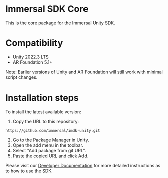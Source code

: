# Immersal SDK Core 
This is the core package for the Immersal Unity SDK.

# Compatibility

- Unity 2022.3 LTS
- AR Foundation 5.1+

Note: Earlier versions of Unity and AR Foundation will still work with minimal script changes.

# Installation steps

To install the latest available version:
1. Copy the URL to this repository:
```
https://github.com/immersal/imdk-unity.git
```
2. Go to the Package Manager in Unity.
3. Open the add menu in the toolbar.
4. Select "Add package from git URL".
5. Paste the copied URL and click Add.

Please visit our [Developer Documentation](https://developers.immersal.com/docs/ "SDK Documentation") for more detailed instructions as to how to use the SDK.